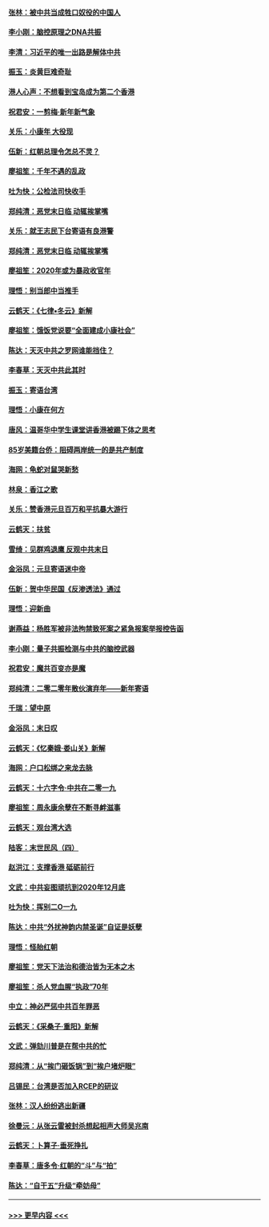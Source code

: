 #### [张林：被中共当成牲口奴役的中国人](../pages/nsc993/n11782397.md?t=01110511) 
#### [李小刚：脑控原理之DNA共振](../pages/nsc993/n11780962.md?t=01110511) 
#### [李清：习近平的唯一出路是解体中共](../pages/nsc993/n11780866.md?t=01110511) 
#### [振玉：炎黄巨难奇耻](../pages/nsc993/n11779632.md?t=01110511) 
#### [港人心声：不想看到宝岛成为第二个香港](../pages/nsc993/n11778817.md?t=01110511) 
#### [祝君安：一剪梅‧新年新气象](../pages/nsc993/n11776340.md?t=01110511) 
#### [关乐：小康年 大役现](../pages/nsc993/n11774213.md?t=01110511) 
#### [伍新：红朝总理令怎总不灵？](../pages/nsc993/n11770813.md?t=01110511) 
#### [廖祖笙：千年不遇的乱政](../pages/nsc993/n11770373.md?t=01110511) 
#### [吐为快：公检法司快收手](../pages/nsc993/n11770359.md?t=01110511) 
#### [郑纯清：恶党末日临 动辄挨掌嘴](../pages/nsc993/n11769912.md?t=01110511) 
#### [关乐：就王志民下台寄语有良港警](../pages/nsc993/n11769903.md?t=01110511) 
#### [郑纯清：恶党末日临 动辄挨掌嘴](../pages/nsc993/n11769356.md?t=01110511) 
#### [廖祖笙：2020年或为暴政收官年](../pages/nsc993/n11768216.md?t=01110511) 
#### [理悟：别当郎中当推手](../pages/nsc993/n11768243.md?t=01110511) 
#### [云鹤天：《七律▪冬云》新解](../pages/nsc993/n11768204.md?t=01110511) 
#### [廖祖笙：饿饭党说要“全面建成小康社会”](../pages/nsc993/n11767482.md?t=01110511) 
#### [陈达：天灭中共之罗网谁能挡住？](../pages/nsc993/n11767465.md?t=01110511) 
#### [李春草：天灭中共此其时](../pages/nsc993/n11767452.md?t=01110511) 
#### [振玉：寄语台湾](../pages/nsc993/n11767432.md?t=01110511) 
#### [理悟：小康在何方](../pages/nsc993/n11767394.md?t=01110511) 
#### [唐风：温哥华中学生课堂讲香港被踢下体之思考](../pages/nsc993/n11766848.md?t=01110511) 
#### [85岁美籍台侨：阻碍两岸统一的是共产制度](../pages/nsc993/n11765043.md?t=01110511) 
#### [海网：龟蛇对鼠哭新愁](../pages/nsc993/n11764895.md?t=01110511) 
#### [林泉：香江之歌](../pages/nsc993/n11764415.md?t=01110511) 
#### [关乐：赞香港元旦百万和平抗暴大游行](../pages/nsc993/n11764382.md?t=01110511) 
#### [云鹤天：扶贫](../pages/nsc993/n11764245.md?t=01110511) 
#### [雪绮：见群鸡退鹰  反观中共末日](../pages/nsc993/n11762112.md?t=01110511) 
#### [金浴凤：元旦寄语迷中帝](../pages/nsc993/n11761788.md?t=01110511) 
#### [伍新：贺中华民国《反渗透法》通过](../pages/nsc993/n11761994.md?t=01110511) 
#### [理悟：迎新曲](../pages/nsc993/n11761152.md?t=01110511) 
#### [谢燕益：杨胜军被非法拘禁致死案之紧急报案举报控告函](../pages/nsc993/n11756134.md?t=01110511) 
#### [李小刚：量子共振检测与中共的脑控武器](../pages/nsc993/n11754518.md?t=01110511) 
#### [祝君安：魔共百变亦是魔](../pages/nsc993/n11754469.md?t=01110511) 
#### [郑纯清：二零二零年散伙演弃年——新年寄语](../pages/nsc993/n11754195.md?t=01110511) 
#### [千瑞：望中原](../pages/nsc993/n11754159.md?t=01110511) 
#### [金浴凤：末日叹](../pages/nsc993/n11752359.md?t=01110511) 
#### [云鹤天：《忆秦娥‧娄山关》新解](../pages/nsc993/n11752348.md?t=01110511) 
#### [海网：户口松绑之来龙去脉](../pages/nsc993/n11752328.md?t=01110511) 
#### [云鹤天：十六字令‧中共在二零一九](../pages/nsc993/n11752305.md?t=01110511) 
#### [廖祖笙：周永康余孽在不断寻衅滋事](../pages/nsc993/n11751013.md?t=01110511) 
#### [云鹤天：观台湾大选](../pages/nsc993/n11751007.md?t=01110511) 
#### [陆客：末世民风（四）](../pages/nsc993/n11749203.md?t=01110511) 
#### [赵洪江：支撑香港 砥砺前行](../pages/nsc993/n11748482.md?t=01110511) 
#### [文武：中共妄图顽抗到2020年12月底](../pages/nsc993/n11748446.md?t=01110511) 
#### [吐为快：挥别二O一九](../pages/nsc993/n11748411.md?t=01110511) 
#### [陈达：中共“外扰神韵内禁圣诞”自证是妖孽](../pages/nsc993/n11748226.md?t=01110511) 
#### [理悟：怪胎红朝](../pages/nsc993/n11748206.md?t=01110511) 
#### [廖祖笙：党天下法治和德治皆为无本之木](../pages/nsc993/n11748135.md?t=01110511) 
#### [廖祖笙：杀人党血腥“执政”70年](../pages/nsc993/n11745144.md?t=01110511) 
#### [中立：神必严惩中共百年罪恶](../pages/nsc993/n11744970.md?t=01110511) 
#### [云鹤天：《采桑子‧重阳》新解](../pages/nsc993/n11744948.md?t=01110511) 
#### [文武：弹劾川普是在帮中共的忙](../pages/nsc993/n11744758.md?t=01110511) 
#### [郑纯清：从“挨门砸饭锅”到“挨户堵炉眼”](../pages/nsc993/n11744745.md?t=01110511) 
#### [吕锡民：台湾是否加入RCEP的研议](../pages/nsc993/n11744701.md?t=01110511) 
#### [张林：汉人纷纷逃出新疆](../pages/nsc993/n11743530.md?t=01110511) 
#### [徐曼沅：从张云雷被封杀想起相声大师吴兆南](../pages/nsc993/n11741816.md?t=01110511) 
#### [云鹤天：卜算子‧垂死挣扎](../pages/nsc993/n11739956.md?t=01110511) 
#### [李春草：唐多令‧红朝的“斗”与“拍”](../pages/nsc993/n11739830.md?t=01110511) 
#### [陈达：“自干五”升级“牵妨母”](../pages/nsc993/n11739724.md?t=01110511) 

----
#### [ >>> 更早内容 <<< ](../indexes/nsc993-earlier.md)
